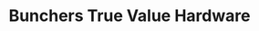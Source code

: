 ---
title: "Bunchers True Value Hardware"
url: /millburn/bunchers-true-value-hardware/
shop: hardware
---